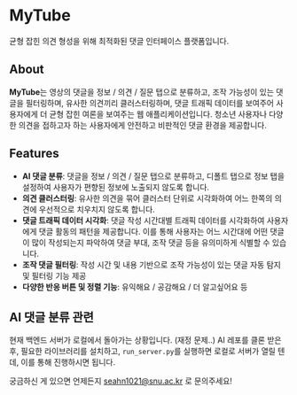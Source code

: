 # MyTube

균형 잡힌 의견 형성을 위해 최적화된 댓글 인터페이스 플랫폼입니다.

## About

**MyTube**는 영상의 댓글을 정보 / 의견 / 질문 탭으로 분류하고, 조작 가능성이 있는 댓글을 필터링하며, 유사한 의견끼리 클러스터링하며, 댓글 트래픽 데이터를 보여주어 사용자에게 더 균형 잡힌 여론을 보여주는 웹 애플리케이션입니다. 
청소년 사용자나 다양한 의견을 접하고자 하는 사용자에게 안전하고 비판적인 댓글 환경을 제공합니다.

## Features

- **AI 댓글 분류**: 댓글을 정보 / 의견 / 질문 탭으로 분류하고, 디폴트 탭으로 정보 탭을 설정하여 사용자가 편향된 정보에 노출되지 않도록 합니다.
- **의견 클러스터링**: 유사한 의견을 묶어 클러스터 단위로 시각화하여 어느 한쪽의 의견에 우선적으로 치우치지 않도록 합니다.
- **댓글 트래픽 데이터 시각화**: 댓글 작성 시간대별 트래픽 데이터를 시각화하여 사용자에게 댓글 활동의 패턴을 제공합니다. 이를 통해 사용자는 어느 시간대에 어떤 댓글이 많이 작성되는지 파악하여 댓글 부대, 조작 댓글 등을 유의미하게 식별할 수 있습니다.
- **조작 댓글 필터링**: 작성 시간 및 내용 기반으로 조작 가능성이 있는 댓글 자동 탐지 및 필터링 기능 제공
- **다양한 반응 버튼 및 정렬 기능**: 유익해요 / 공감해요 / 더 알고싶어요 등

## AI 댓글 분류 관련

현재 백엔드 서버가 로컬에서 돌아가는 상황입니다. (재정 문제..)
AI 레포를 클론 받은 후, 필요한 라이브러리를 설치하고, `run_server.py`를 실행하면 로컬로 서버가 열릴 텐데, 이를 통해 진행하시면 됩니다.

궁금하신 게 있으면 언제든지 seahn1021@snu.ac.kr 로 문의주세요!
